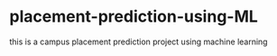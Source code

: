# placement-prediction-using-ML
 this is a campus placement prediction project using machine learning
